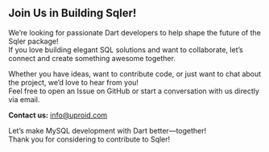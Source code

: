 ##  Join Us in Building Sqler!

We’re looking for passionate Dart developers to help shape the future of the Sqler package!   
If you love building elegant SQL solutions and want to collaborate, let’s connect and create something awesome together.

Whether you have ideas, want to contribute code, or just want to chat about the project, we’d love to hear from you!  
Feel free to open an Issue on GitHub or start a conversation with us directly via email.

 **Contact us:** info@uproid.com

Let’s make MySQL development with Dart better—together!   
Thank you for considering to contribute to Sqler!
